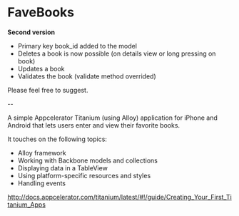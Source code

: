 FaveBooks
=========

__Second version__
- Primary key book_id added to the model
- Deletes a book is now possible (on details view or long pressing on book)
- Updates a book
- Validates the book (validate method overrided)

Please feel free to suggest.


--

A simple Appcelerator Titanium (using Alloy) application for iPhone and Android that lets users enter and view their favorite books.

It touches on the following topics:
- Alloy framework
- Working with Backbone models and collections
- Displaying data in a TableView
- Using platform-specific resources and styles
- Handling events

http://docs.appcelerator.com/titanium/latest/#!/guide/Creating_Your_First_Titanium_Apps

